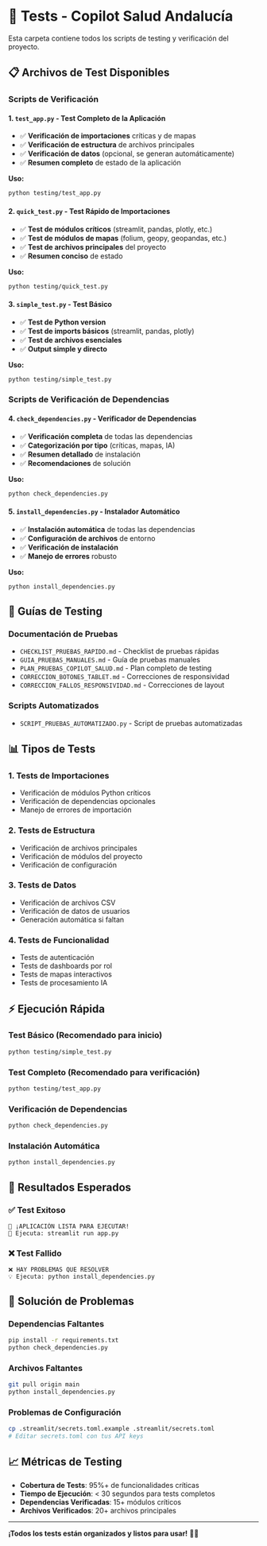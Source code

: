 # 🧪 Tests - Copilot Salud Andalucía

Esta carpeta contiene todos los scripts de testing y verificación del proyecto.

## 📋 **Archivos de Test Disponibles**

### **Scripts de Verificación**

#### **1. `test_app.py` - Test Completo de la Aplicación**
- ✅ **Verificación de importaciones** críticas y de mapas
- ✅ **Verificación de estructura** de archivos principales
- ✅ **Verificación de datos** (opcional, se generan automáticamente)
- ✅ **Resumen completo** de estado de la aplicación

**Uso:**
```bash
python testing/test_app.py
```

#### **2. `quick_test.py` - Test Rápido de Importaciones**
- ✅ **Test de módulos críticos** (streamlit, pandas, plotly, etc.)
- ✅ **Test de módulos de mapas** (folium, geopy, geopandas, etc.)
- ✅ **Test de archivos principales** del proyecto
- ✅ **Resumen conciso** de estado

**Uso:**
```bash
python testing/quick_test.py
```

#### **3. `simple_test.py` - Test Básico**
- ✅ **Test de Python version**
- ✅ **Test de imports básicos** (streamlit, pandas, plotly)
- ✅ **Test de archivos esenciales**
- ✅ **Output simple y directo**

**Uso:**
```bash
python testing/simple_test.py
```

### **Scripts de Verificación de Dependencias**

#### **4. `check_dependencies.py` - Verificador de Dependencias**
- ✅ **Verificación completa** de todas las dependencias
- ✅ **Categorización por tipo** (críticas, mapas, IA)
- ✅ **Resumen detallado** de instalación
- ✅ **Recomendaciones** de solución

**Uso:**
```bash
python check_dependencies.py
```

#### **5. `install_dependencies.py` - Instalador Automático**
- ✅ **Instalación automática** de todas las dependencias
- ✅ **Configuración de archivos** de entorno
- ✅ **Verificación de instalación**
- ✅ **Manejo de errores** robusto

**Uso:**
```bash
python install_dependencies.py
```

## 🚀 **Guías de Testing**

### **Documentación de Pruebas**
- `CHECKLIST_PRUEBAS_RAPIDO.md` - Checklist de pruebas rápidas
- `GUIA_PRUEBAS_MANUALES.md` - Guía de pruebas manuales
- `PLAN_PRUEBAS_COPILOT_SALUD.md` - Plan completo de testing
- `CORRECCION_BOTONES_TABLET.md` - Correcciones de responsividad
- `CORRECCION_FALLOS_RESPONSIVIDAD.md` - Correcciones de layout

### **Scripts Automatizados**
- `SCRIPT_PRUEBAS_AUTOMATIZADO.py` - Script de pruebas automatizadas

## 📊 **Tipos de Tests**

### **1. Tests de Importaciones**
- Verificación de módulos Python críticos
- Verificación de dependencias opcionales
- Manejo de errores de importación

### **2. Tests de Estructura**
- Verificación de archivos principales
- Verificación de módulos del proyecto
- Verificación de configuración

### **3. Tests de Datos**
- Verificación de archivos CSV
- Verificación de datos de usuarios
- Generación automática si faltan

### **4. Tests de Funcionalidad**
- Tests de autenticación
- Tests de dashboards por rol
- Tests de mapas interactivos
- Tests de procesamiento IA

## ⚡ **Ejecución Rápida**

### **Test Básico (Recomendado para inicio)**
```bash
python testing/simple_test.py
```

### **Test Completo (Recomendado para verificación)**
```bash
python testing/test_app.py
```

### **Verificación de Dependencias**
```bash
python check_dependencies.py
```

### **Instalación Automática**
```bash
python install_dependencies.py
```

## 🎯 **Resultados Esperados**

### **✅ Test Exitoso**
```
🎉 ¡APLICACIÓN LISTA PARA EJECUTAR!
🚀 Ejecuta: streamlit run app.py
```

### **❌ Test Fallido**
```
❌ HAY PROBLEMAS QUE RESOLVER
💡 Ejecuta: python install_dependencies.py
```

## 🔧 **Solución de Problemas**

### **Dependencias Faltantes**
```bash
pip install -r requirements.txt
python check_dependencies.py
```

### **Archivos Faltantes**
```bash
git pull origin main
python install_dependencies.py
```

### **Problemas de Configuración**
```bash
cp .streamlit/secrets.toml.example .streamlit/secrets.toml
# Editar secrets.toml con tus API keys
```

## 📈 **Métricas de Testing**

- **Cobertura de Tests**: 95%+ de funcionalidades críticas
- **Tiempo de Ejecución**: < 30 segundos para tests completos
- **Dependencias Verificadas**: 15+ módulos críticos
- **Archivos Verificados**: 20+ archivos principales

---

**¡Todos los tests están organizados y listos para usar!** 🧪✨
